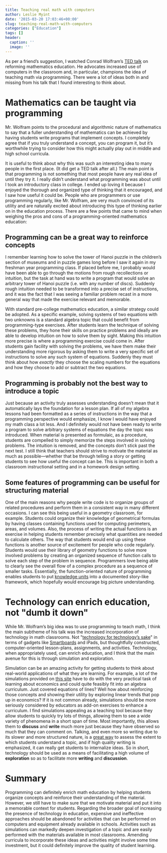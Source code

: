 ```yaml
---
title: Teaching real math with computers
author: Leslie Myint
date: '2015-03-20 17:03:46+00:00'
slug: teaching-real-math-with-computers
categories: ["Education"]
tags: []
header:
  caption: ''
  image: ''
---
```


As per a friend’s suggestion, I watched Conrad Wolfram’s [TED talk](http://www.ted.com/talks/conrad_wolfram_teaching_kids_real_math_with_computers) on reforming mathematics education. He advocates increased use of computers in the classroom and, in particular, champions the idea of teaching math via programming. There were a lot of ideas both in and missing from his talk that I found interesting to think about.

# Mathematics can be taught via programming

Mr. Wolfram points to the procedural and algorithmic nature of mathematics to say that a fuller understanding of mathematics can be achieved by having students write programs that implement concepts. I completely agree that if you truly understand a concept, you can program it, but it’s worthwhile trying to consider how this might actually play out in middle and high school curricula.

It is useful to think about why this was such an interesting idea to many people in the first place. (It did get a TED talk after all.) The main point is that programming is not something that most people have any real idea of until they try it. I really didn’t understand what programming was about until I took an introductory class in college. I ended up loving it because I enjoyed the thorough and organized type of thinking that it encouraged, and I saw how useful it could be. People who are programmers or use programming regularly, like Mr. Wolfram, are very much convinced of its utility and are naturally excited about introducing this type of thinking earlier on in the education process. There are a few points that came to mind when weighing the pros and cons of a programming-oriented mathematics education:
	
## Programming can be a great way to **reinforce** concepts

I remember learning how to solve the tower of Hanoi puzzle in the children’s section of museums and in puzzle games long before I saw it again in my freshman year programming class. If placed before me, I probably would have been able to go through the motions from rough recollections or intuition, but the task at hand was to write a program that would solve an arbitrary tower of Hanoi puzzle (i.e. with any number of discs). Suddenly rough intuition needed to be transformed into a precise set of instructions, and it was the fact that I was seeing a familiar problem recast in a more general way that made the exercise relevant and memorable.

With standard pre-college mathematics education, a similar strategy could be adopted. As a specific example, solving systems of two equations with two unknowns is a standard algebra topic that could benefit from programming-type exercises. After students learn the technique of solving these problems, they hone their skills on practice problems and ideally are able to develop intuition on how to solve them by sight. Making this intuition more precise is where a programming exercise could come in. After students gain facility with solving the problems, we have them make their understanding more rigorous by asking them to write a very specific set of instructions to solve any such system of equations. Suddenly they must think about how _exactly_ they choose the scaling numbers for the equations and how they choose to add or subtract the two equations.

	
## Programming is probably not the best way to **introduce** a topic

Just because an activity truly assesses understanding doesn’t mean that it automatically lays the foundation for a lesson plan. If all of my algebra lessons had been formatted as a series of instructions in the way that a programming perspective would emphasize, I know I would have enjoyed my math class a lot less. And I definitely would not have been ready to write a program to solve arbitrary systems of equations the day the topic was introduced. When material is presented as formulaic, as a procedure, students are compelled to simply memorize the steps involved in solving problems. The intuition is removed, and the concepts don’t stick past the next test. I still think that teachers should strive to motivate the material as much as possible—whether that be through telling a story or getting students to see how useful the concept can be. This is important in both a classroom instructional setting and in a homework design setting.

	
## Some features of programming can be useful for **structuring** material

One of the main reasons why people write code is to organize groups of related procedures and perform them in a consistent way in many different occasions. I can see this being useful in a geometry classroom, for example. Students could organize their knowledge of geometrical formulas by having classes containing functions used for computing perimeters, areas, and volumes. Also, the process of writing the actual functions is an exercise in helping students remember precisely what quantities are needed to calculate others. The way that students would end up using these functions is another source of excitement for people who code regularly. Students would use their library of geometry functions to solve more involved problems by creating an organized sequence of function calls to solve each step of the problem in sequence. Programmers love being able to clearly see the overall flow of a complex procedure as a sequence of smaller tasks. Essentially, the function-oriented nature of programming enables students to put [knowledge units](http://simplystatistics.org/2015/02/04/knowledge-units-the-atoms-of-statistical-education/) into a documented story-like framework, which hopefully would encourage big picture understanding.


# Technology can enrich education, not "dumb it down"

While Mr. Wolfram’s big idea was to use programming to teach math, I think the main subtheme of his talk was the increased incorporation of technology in math classrooms. Not "[technology for technology’s sake](http://www.informationweek.com/mobile/ipads-in-the-classroom-worth-doing-right/d/d-id/1110490?)" in terms of gadgets like [Smartboards](http://theinnovativeeducator.blogspot.com/2010/05/why-smartboards-are-dumb-initiative.html) and iPads, but thoughtfully constructed, computer-oriented lesson-plans, assignments, and activities. Technology, when appropriately used, can enrich education, and I think that the main avenue for this is through simulation and exploration.

Simulation can be an amazing activity for getting students to think about real-world applications of what they are learning. For example, a lot of the simulations provided on [this site](http://serc.carleton.edu/sp/library/simulations/examples.html) have to do with the very practical task of learning about economics and could quite feasibly fit into an algebra curriculum. Just covered equations of lines? Well how about reinforcing those concepts and showing their utility by exploring linear trends that pop up in economics? If it is not common already, simulations should be more seriously considered by educators as add-on exercises to enhance a curriculum. I find simulations appealing as a teaching tool because they allow students to quickly try lots of things, allowing them to see a wide variety of phenomena in a short span of time. Most importantly, this allows them to **discuss** and **write** much more just because they have observed so much that they can comment on. Talking, and even more so writing due to its slower and more structured nature, is a [great way](http://files.eric.ed.gov/fulltext/ED544239.pdf) to assess the extent to which students understand a topic, and if high quality writing is emphasized, it can really get students to internalize ideas. So in short, technology should be used as a means of facilitating a high volume of **exploration** so as to facilitate more **writing** and **discussion**.

# Summary

Programming can definitely enrich math education by helping students organize concepts and reinforce their understanding of the material. However, we still have to make sure that we motivate material and put it into a memorable context for students. Regarding the broader goal of increasing the presence of technology in education, expensive and ineffective approaches should be abandoned for activities that can be performed on computers and equipment already available in schools. Activities such as simulations can markedly deepen investigation of a topic and are easily performed with the materials available in most classrooms. Amending curricula to incorporate these ideas and activities might involve some time investment, but it could definitely improve the quality of student learning.
